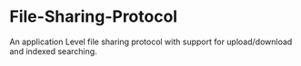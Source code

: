 File-Sharing-Protocol
=====================

 An application Level file sharing protocol with support for upload/download and indexed searching.

